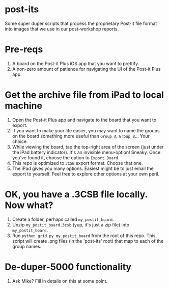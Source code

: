 # post-its
Some super duper scripts that process the proprietary Post-it file format into
images that we use in our post-workshop reports.

# Pre-reqs
1. A board on the Post-it Plus iOS app that you want to prettify.
2. A non-zero amount of patience for navigating the UI of the Post-it Plus app.

# Get the archive file from iPad to local machine
1. Open the Post-it Plus app and navigate to the board that you want to export.
2. If you want to make your life easier, you may want to name the groups on the
board something more useful than `Group A`, `Group B`... Your choice.
3. While viewing the board, tap the top-right area of the screen (just under the
iPad battery indicator). It's an invisible menu-option! Sneaky. Once you've
found it, choose the option to `Export Board`.
4. This repo is optimized to `3CSB` export format. Choose that one.
5. The iPad gives you many options. Easiest might be to just email the export to
yourself. Feel free to explore other options at your own peril.

# OK, you have a .3CSB file locally. Now what?
1. Create a folder, perhaps called `my_postit_board`.
2. Unzip `my_postit_board.3csb` (yup, it's just a zip file) into `my_postit_board`.
3. Run `python grid.py my_postit_board` from the root of this repo. This script
will create .png files (in the 'post-its' root) that map to each of the group names.

# De-duper-5000 functionality
1. Ask Mike? Fill in details on this at some point.

